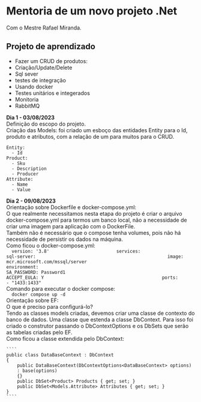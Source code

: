 # Mentoria de um novo projeto .Net  
Com o Mestre Rafael Miranda.  

## Projeto de aprendizado  
- Fazer um CRUD de produtos:  
- Criação/Update/Delete  
- Sql sever  
- testes de integração  
- Usando docker  
- Testes unitários e integerados  
- Monitoria  
- RabbitMQ  

**Dia 1 - 03/08/2023**  
  Definição do escopo do projeto.  
  Criação das Models: foi criado um esboço das entidades Entity para o Id, produto e atributos, com a relação de um para muitos para o CRUD.   
  ````
  Entity:  
    - Id  
  Product:  
    - Sku  
    - Description  
    - Producer  
  Attribute:  
    - Name  
    - Value
   ````  

  **Dia 2 - 09/08/2023**  
    Orientação sobre Dockerfile e docker-compose.yml:  
    O que realmente necessitamos nesta etapa do projeto é criar o arquivo docker-compose.yml para termos um banco local, não a necessidade de criar uma imagem para aplicação com o DockerFile.  
    Também não é necessário que o compose tenha volumes, pois não há necessidade de persistir os dados na máquina.  
    Como ficou o docker-compose.yml:  
    ````  
    version: '3.8'                        
    services:                                          
    sql-server:                                                
    image: mcr.microsoft.com/mssql/server                                    
    environment:                                                    
      SA_PASSWORD: Password1                                                     
      ACCEPT_EULA: Y                                           
    ports:                                            
      - "1433:1433"                                                            
    ````  
    Comando para executar o docker compose:  
    ````  
    docker compose up -d
    ````  
    Orientação sobre EF:  
    O que é preciso para configurá-lo?  
    Tendo as classes models criadas, devemos criar uma classe de contexto do banco de dados. Uma classe que estenda a classe DbContext. Para isso foi criado o construtor passando o 
    DbContextOptions e os DbSets que serão as tabelas criadas pelo EF.  
    Como ficou a classe extendida pelo DbContext:  
    
    ````
    public class DataBaseContext : DbContext  
    {
        public DataBaseContext(DbContextOptions<DataBaseContext> options)  
        : base(options)  
        {}  
        public DbSet<Product> Products { get; set; }  
        public DbSet<Models.Attribute> Attributes { get; set; }  
    }  
    ````
